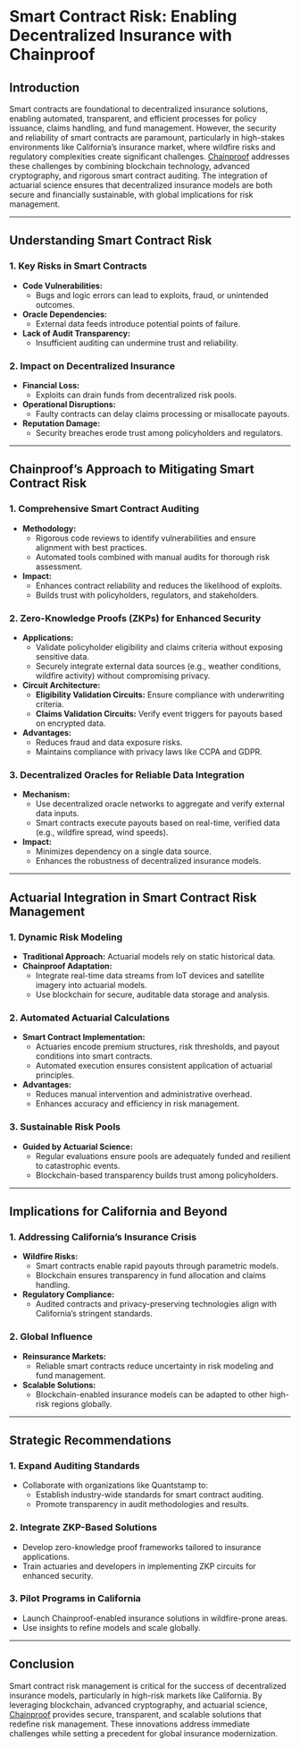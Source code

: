 # Smart Contract Risk: Enabling Decentralized Insurance with Chainproof

## Introduction

Smart contracts are foundational to decentralized insurance solutions, enabling automated, transparent, and efficient processes for policy issuance, claims handling, and fund management. However, the security and reliability of smart contracts are paramount, particularly in high-stakes environments like California’s insurance market, where wildfire risks and regulatory complexities create significant challenges. [Chainproof](../AI/CHAINPROOF.md) addresses these challenges by combining blockchain technology, advanced cryptography, and rigorous smart contract auditing. The integration of actuarial science ensures that decentralized insurance models are both secure and financially sustainable, with global implications for risk management.

***

## Understanding Smart Contract Risk

### 1. **Key Risks in Smart Contracts**

* **Code Vulnerabilities:**
  * Bugs and logic errors can lead to exploits, fraud, or unintended outcomes.
* **Oracle Dependencies:**
  * External data feeds introduce potential points of failure.
* **Lack of Audit Transparency:**
  * Insufficient auditing can undermine trust and reliability.

### 2. **Impact on Decentralized Insurance**

* **Financial Loss:**
  * Exploits can drain funds from decentralized risk pools.
* **Operational Disruptions:**
  * Faulty contracts can delay claims processing or misallocate payouts.
* **Reputation Damage:**
  * Security breaches erode trust among policyholders and regulators.

***

## Chainproof’s Approach to Mitigating Smart Contract Risk

### 1. **Comprehensive Smart Contract Auditing**

* **Methodology:**
  * Rigorous code reviews to identify vulnerabilities and ensure alignment with best practices.
  * Automated tools combined with manual audits for thorough risk assessment.
* **Impact:**
  * Enhances contract reliability and reduces the likelihood of exploits.
  * Builds trust with policyholders, regulators, and stakeholders.

### 2. **Zero-Knowledge Proofs (ZKPs) for Enhanced Security**

* **Applications:**
  * Validate policyholder eligibility and claims criteria without exposing sensitive data.
  * Securely integrate external data sources (e.g., weather conditions, wildfire activity) without compromising privacy.
* **Circuit Architecture:**
  * **Eligibility Validation Circuits:** Ensure compliance with underwriting criteria.
  * **Claims Validation Circuits:** Verify event triggers for payouts based on encrypted data.
* **Advantages:**
  * Reduces fraud and data exposure risks.
  * Maintains compliance with privacy laws like CCPA and GDPR.

### 3. **Decentralized Oracles for Reliable Data Integration**

* **Mechanism:**
  * Use decentralized oracle networks to aggregate and verify external data inputs.
  * Smart contracts execute payouts based on real-time, verified data (e.g., wildfire spread, wind speeds).
* **Impact:**
  * Minimizes dependency on a single data source.
  * Enhances the robustness of decentralized insurance models.

***

## Actuarial Integration in Smart Contract Risk Management

### 1. **Dynamic Risk Modeling**

* **Traditional Approach:** Actuarial models rely on static historical data.
* **Chainproof Adaptation:**
  * Integrate real-time data streams from IoT devices and satellite imagery into actuarial models.
  * Use blockchain for secure, auditable data storage and analysis.

### 2. **Automated Actuarial Calculations**

* **Smart Contract Implementation:**
  * Actuaries encode premium structures, risk thresholds, and payout conditions into smart contracts.
  * Automated execution ensures consistent application of actuarial principles.
* **Advantages:**
  * Reduces manual intervention and administrative overhead.
  * Enhances accuracy and efficiency in risk management.

### 3. **Sustainable Risk Pools**

* **Guided by Actuarial Science:**
  * Regular evaluations ensure pools are adequately funded and resilient to catastrophic events.
  * Blockchain-based transparency builds trust among policyholders.

***

## Implications for California and Beyond

### 1. **Addressing California’s Insurance Crisis**

* **Wildfire Risks:**
  * Smart contracts enable rapid payouts through parametric models.
  * Blockchain ensures transparency in fund allocation and claims handling.
* **Regulatory Compliance:**
  * Audited contracts and privacy-preserving technologies align with California’s stringent standards.

### 2. **Global Influence**

* **Reinsurance Markets:**
  * Reliable smart contracts reduce uncertainty in risk modeling and fund management.
* **Scalable Solutions:**
  * Blockchain-enabled insurance models can be adapted to other high-risk regions globally.

***

## Strategic Recommendations

### 1. **Expand Auditing Standards**

* Collaborate with organizations like Quantstamp to:
  * Establish industry-wide standards for smart contract auditing.
  * Promote transparency in audit methodologies and results.

### 2. **Integrate ZKP-Based Solutions**

* Develop zero-knowledge proof frameworks tailored to insurance applications.
* Train actuaries and developers in implementing ZKP circuits for enhanced security.

### 3. **Pilot Programs in California**

* Launch Chainproof-enabled insurance solutions in wildfire-prone areas.
* Use insights to refine models and scale globally.

***

## Conclusion

Smart contract risk management is critical for the success of decentralized insurance models, particularly in high-risk markets like California. By leveraging blockchain, advanced cryptography, and actuarial science, [Chainproof](../AI/CHAINPROOF.md) provides secure, transparent, and scalable solutions that redefine risk management. These innovations address immediate challenges while setting a precedent for global insurance modernization.

